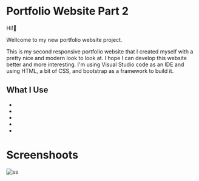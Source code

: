 # Portfolio Website Part 2

<p>Hi!👋</p>
<p>Wellcome to my new portfolio website project.</p>
<p>This is my second responsive portfolio website that I created myself with a pretty nice and modern look to look at. I hope I can develop this website better and more interesting. I'm using Visual Studio code as an IDE and using HTML, a bit of CSS, and bootstrap as a framework to build it.</p>


<h2>What I Use</h2>
<ul>
    <li><b></b></li>
    <li><b></b></li>
    <li><b></b></li>
    <li><b></b></li>
    <li><b></b></li>
</ul>

# Screenshoots
![ss](https://user-images.githubusercontent.com/84588706/152104379-b4028b45-0f17-4775-aa15-31126a148c8e.jpeg)
